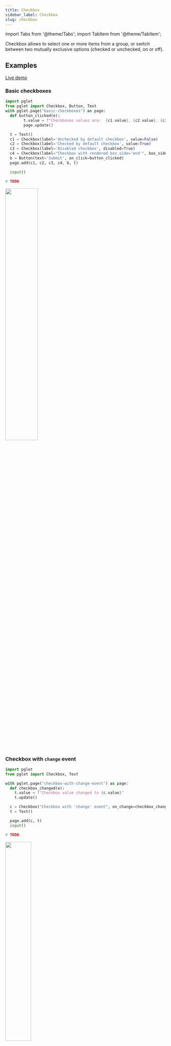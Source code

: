 ```yaml
---
title: Checkbox
sidebar_label: Checkbox
slug: checkbox
---
```


import Tabs from '@theme/Tabs';
import TabItem from '@theme/TabItem';

Checkbox allows to select one or more items from a group, or switch between two mutually exclusive options (checked or unchecked, on or off).

## Examples

[Live demo](https://python-checkbox-example.pgletio.repl.co)

### Basic checkboxes

<Tabs groupId="language">
  <TabItem value="python" label="Python" default>

```python
import pglet
from pglet import Checkbox, Button, Text
with pglet.page("basic-checkboxes") as page:
  def button_clicked(e):
        t.value = f"Checkboxes values are:  {c1.value}, {c2.value}, {c3.value}, {c4.value}."
        page.update()

  t = Text()
  c1 = Checkbox(label='Unchecked by default checkbox', value=False)
  c2 = Checkbox(label='Checked by default checkbox', value=True)
  c3 = Checkbox(label='Disabled checkbox', disabled=True)
  c4 = Checkbox(label="Checkbox with rendered box_side='end'", box_side='end')
  b = Button(text='Submit', on_click=button_clicked)
  page.add(c1, c2, c3, c4, b, t)

  input()
```
  </TabItem>
  <TabItem value="powershell" label="PowerShell">

```powershell
# TODO
```

  </TabItem>
</Tabs>

<img src="/img/docs/controls/checkbox/basic-checkboxes.gif" width="45%" />

### Checkbox with `change` event

<Tabs groupId="language">
  <TabItem value="python" label="Python" default>

```python
import pglet
from pglet import Checkbox, Text

with pglet.page("checkbox-with-change-event") as page:
  def checkbox_changed(e):
    t.value = f"Checkbox value changed to {c.value}" 
    t.update()

  c = Checkbox("Checkbox with 'change' event", on_change=checkbox_changed)
  t = Text()

  page.add(c, t)
  input()
```
  </TabItem>
  <TabItem value="powershell" label="PowerShell">

```powershell
# TODO
```

  </TabItem>
</Tabs>

<img src="/img/docs/controls/checkbox/checkbox-with-change-event.gif" width="40%" />

## Properties

| Name      | Type    | Default | Description |
| --------- | ------- | ------- | ----------- |
| `value`   | bool    | `false` | Current value of the checkbox. |
| `label`   | string  |         | Label to display next to the checkbox. |
| `boxSide` | string  | `start` | Allows you to set the checkbox to be at the before (start) or after (end) the label. |
| `focused` | bool   | `false` | When set to `true` the focus is set on the control when it's shown on the page or page opened. |
| `data`    | string  |         | Additional data attached to the control. The value is passed in `change` event data along with a checkbox state. |

## Events

| Name      | Description |
| --------- | ----------- |
| `change`  | Fires when the state of checkbox is changed. |

